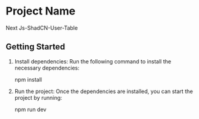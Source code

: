 # Project Name
 Next Js-ShadCN-User-Table

 ## Getting Started

1. Install dependencies: Run the following command to install the necessary dependencies:

    npm install

2. Run the project: Once the dependencies are installed, you can start the project by running:

    npm run dev
 
